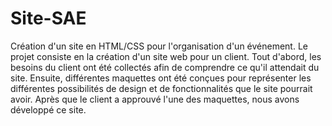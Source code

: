 # Site-SAE
Création d'un site en HTML/CSS pour l'organisation d'un événement.
Le projet consiste en la création d'un site web pour un client. Tout d'abord, les besoins du client ont été collectés afin de comprendre ce qu'il attendait du site. Ensuite, différentes maquettes ont été conçues pour représenter les différentes possibilités de design et de fonctionnalités que le site pourrait avoir. Après que le client a approuvé l'une des maquettes, nous avons développé ce site.
